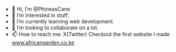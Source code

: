 - 👋 Hi, I’m @PhineasCane
- 👀 I’m interested in stuff.
- 🌱 I’m currently learning web development.
- 💞️ I’m looking to collaborate on a lot.
- 📫 How to reach me: X(Twitter)
Checkout the first website I made www.africangarden.co.ke
<!---
PhineasCane/PhineasCane is a ✨ special ✨ repository because its `README.md` (this file) appears on your GitHub profile.
You can click the Preview link to take a look at your changes.
--->
